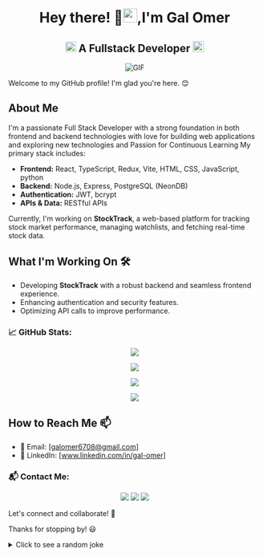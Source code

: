 <h1 align="center"> Hey there! 👋<img src="https://github.com/Galomer310/Galomer310/blob/main/icons/Hi.gif" width="28px"/>,I'm Gal Omer</h1>

<h2 align="center">
  <img src="https://komarev.com/ghpvc/?username=Galomer310&color=dc143c&style=for-the-badge" alt="Profile Views" style="height:21px;">
  A Fullstack Developer
  <a href="https://galomer310.github.io/Portfolio/">
    <img src="https://img.shields.io/badge/Portfolio-543DE0?style=for-the-badge&logo=About.me&logoColor=white" alt="Portfolio" style="height:22px;">
  </a>
</h2>

<div align="center">
 <img alt="GIF" src="https://media0.giphy.com/media/v1.Y2lkPTc5MGI3NjExZW45OWF3czZ2aHlkc3V2bDE4NHllbjBvMmNjdmFraW91ZjRiOHoxcCZlcD12MV9pbnRlcm5hbF9naWZfYnlfaWQmY3Q9Zw/qgQUggAC3Pfv687qPC/giphy.gif" />
</div>




Welcome to my GitHub profile! I'm glad you're here. 😊

## About Me

I'm a passionate Full Stack Developer with a strong foundation in both frontend and backend technologies
with love for building web applications and exploring new technologies and Passion for Continuous Learning
My primary stack includes:
- **Frontend:** React, TypeScript, Redux, Vite, HTML, CSS, JavaScript, python
- **Backend:** Node.js, Express, PostgreSQL (NeonDB)
- **Authentication:** JWT, bcrypt
- **APIs & Data:**  RESTful APIs

Currently, I'm working on **StockTrack**, a web-based platform for tracking stock market performance, managing watchlists, and fetching real-time stock data.

## What I'm Working On 🛠️
- Developing **StockTrack** with a robust backend and seamless frontend experience.
- Enhancing authentication and security features.
- Optimizing API calls to improve performance.

### 📈 GitHub Stats:
<div align="center">
  
  ![](https://github-readme-stats.vercel.app/api?username=Galomer310&theme=tokyonight&hide_border=false&include_all_commits=true&count_private=false)
  
  ![](https://github-readme-streak-stats.herokuapp.com/?user=Galomer310&theme=tokyonight&hide_border=false)

  ![](https://github-readme-stats.vercel.app/api/top-langs/?username=Galomer310&theme=tokyonight&hide_border=false&include_all_commits=true&count_private=false&layout=compact)

  ![](https://github-readme-activity-graph.vercel.app/graph?username=Galomer310&theme=tokyo-night)
</div>

## How to Reach Me 📫
- 📧 Email: [galomer6708@gmail.com]
- 💼 LinkedIn: [www.linkedin.com/in/gal-omer]

### 📬 Contact Me:
<p align="center">
  <a href="mailto:galomer6708@gmail.com"><img src="https://img.shields.io/badge/Gmail-red?style=for-the-badge&logo=gmail&logoColor=white"></a>
  <a href="https://www.linkedin.com/in/gal-omer/"><img src="https://img.shields.io/badge/LinkedIn-blue?style=for-the-badge&logo=linkedin&logoColor=white"></a>
  <a href="https://twitter.com/yourhandle"><img src="https://img.shields.io/badge/Twitter-lightblue?style=for-the-badge&logo=twitter&logoColor=white"></a>
</p>


Let's connect and collaborate! 🚀

Thanks for stopping by! 😃

<details>
  <summary>Click to see a random joke</summary>
  <div align="center">

  ![Jokes Card](https://readme-jokes.vercel.app/api?theme=halloween)




